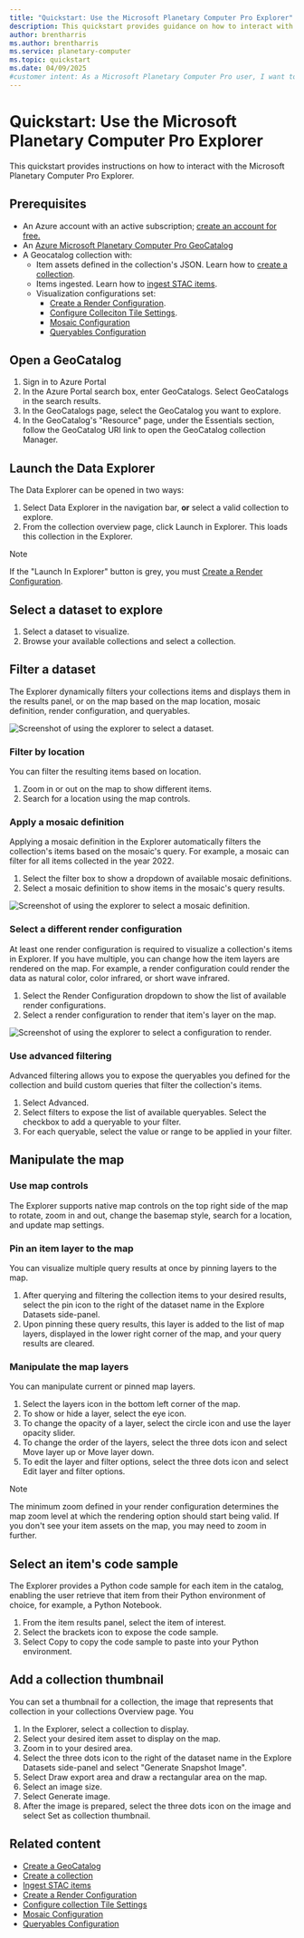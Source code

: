 ```yaml
---
title: "Quickstart: Use the Microsoft Planetary Computer Pro Explorer"
description: This quickstart provides guidance on how to interact with the Microsoft Planetary Computer Pro Explorer.
author: brentharris
ms.author: brentharris
ms.service: planetary-computer
ms.topic: quickstart
ms.date: 04/09/2025
#customer intent: As a Microsoft Planetary Computer Pro user, I want to navigate through the Explorer so that I can visualize my data in the UI.
---
```


# Quickstart: Use the Microsoft Planetary Computer Pro Explorer

This quickstart provides instructions on how to interact with the Microsoft Planetary Computer Pro Explorer.

## Prerequisites

* An Azure account with an active subscription; [create an account for free.](https://azure.microsoft.com/free/?ref=microsoft.com&utm_source=microsoft.com&utm_medium=docs&utm_campaign=visualstudio)
* An [Azure Microsoft Planetary Computer Pro GeoCatalog](./deploy-geocatalog-resource.md)
* A Geocatalog collection with:
  * Item assets defined in the collection's JSON. Learn how to [create a collection](./create-stac-collection.mdd).
  * Items ingested. Learn how to [ingest STAC items](./ingestion-source).
  * Visualization configurations set:
    * [Create a Render Configuration](./render-configuration.md).
    * [Configure Colleciton Tile Settings](./tile-settings.md).
    * [Mosaic Configuration](./mosaic-configurations-for-collections.md)
    * [Queryables Configuration](./queryables-for-explorer-custom-search-filter.md)

## Open a GeoCatalog

1. Sign in to Azure Portal
1. In the Azure Portal search box, enter GeoCatalogs. Select GeoCatalogs in the search results.
1. In the GeoCatalogs page, select the GeoCatalog you want to explore.
1. In the GeoCatalog's "Resource" page, under the Essentials section, follow the GeoCatalog URI link to open the GeoCatalog collection Manager.

## Launch the Data Explorer

The Data Explorer can be opened in two ways:

1. Select Data Explorer in the navigation bar, **or** select a valid collection to explore.
1. From the collection overview page, click Launch in Explorer. This loads this collection in the Explorer.

> [!NOTE]
> If the "Launch In Explorer" button is grey, you must [Create a Render Configuration](./render-configuration.md).

## Select a dataset to explore

1. Select a dataset to visualize.
2. Browse your available collections and select a collection.

## Filter a dataset

The Explorer dynamically filters your collections items and displays them in the results panel, or on the map based on the map location, mosaic definition, render configuration, and queryables.

![Screenshot of using the explorer to select a dataset.](media/data-explorer-select-dataset.png)

### Filter by location

You can filter the resulting items based on location.

1. Zoom in or out on the map to show different items.
1. Search for a location using the map controls.

### Apply a mosaic definition

Applying a mosaic definition in the Explorer automatically filters the collection's items based on the mosaic's query. For example, a mosaic can filter for all items collected in the year 2022.

1. Select the filter box to show a dropdown of available mosaic definitions.
2. Select a mosaic definition to show items in the mosaic's query results.

![Screenshot of using the explorer to select a mosaic definition.](media/data-explorer-select-mosaic.png)

### Select a different render configuration

 At least one render configuration is required to visualize a collection's items in Explorer. If you have multiple, you can change how the item layers are rendered on the map. For example, a render configuration could render the data as natural color, color infrared, or short wave infrared.

1. Select the Render Configuration dropdown to show the list of available render configurations.
2. Select a render configuration to render that item's layer on the map.

![Screenshot of using the explorer to select a configuration to render.](media/data-explorer-select-render-config.png)

### Use advanced filtering

Advanced filtering allows you to expose the queryables you defined for the collection and build custom queries that filter the collection's items.

1. Select Advanced.
2. Select filters to expose the list of available queryables. Select the checkbox to add a queryable to your filter.
3. For each queryable, select the value or range to be applied in your filter.

## Manipulate the map

### Use map controls

The Explorer supports native map controls on the top right side of the map to rotate, zoom in and out, change the basemap style, search for a location, and update map settings.

### Pin an item layer to the map

You can visualize multiple query results at once by pinning layers to the map.

1. After querying and filtering the collection items to your desired results, select the pin icon to the right of the dataset name in the Explore Datasets side-panel.
1. Upon pinning these query results, this layer is added to the list of map layers, displayed in the lower right corner of the map, and your query results are cleared.

### Manipulate the map layers

You can manipulate current or pinned map layers.

1. Select the layers icon in the bottom left corner of the map.
1. To show or hide a layer, select the eye icon.
1. To change the opacity of a layer, select the circle icon and use the layer opacity slider.
1. To change the order of the layers, select the three dots icon and select Move layer up or Move layer down.
1. To edit the layer and filter options, select the three dots icon and select Edit layer and filter options.

> [!NOTE]
> The minimum zoom defined in your render configuration determines the map zoom level at which the rendering option should start being valid. If you don't see your item assets on the map, you may need to zoom in further.

## Select an item's code sample

The Explorer provides a Python code sample for each item in the catalog, enabling the user retrieve that item from their Python environment of choice, for example, a Python Notebook. 

1. From the item results panel, select the item of interest.
1. Select the brackets icon to expose the code sample.
1. Select Copy to copy the code sample to paste into your Python environment.

## Add a collection thumbnail

You can set a thumbnail for a collection, the image that represents that collection in your collections Overview page. You

1. In the Explorer, select a collection to display.
1. Select your desired item asset to display on the map.
1. Zoom in to your desired area.
1. Select the three dots icon to the right of the dataset name in the Explore Datasets side-panel and select "Generate Snapshot Image".
1. Select Draw export area and draw a rectangular area on the map.
1. Select an image size.
1. Select Generate image.
1. After the image is prepared, select the three dots icon on the image and select Set as collection thumbnail.

## Related content

* [Create a GeoCatalog](./deploy-geocatalog-resource.md)
* [Create a collection](./create-stac-collection.md)
* [Ingest STAC items](./ingestion-source.md)
* [Create a Render Configuration](./render-configuration.md)
* [Configure collection Tile Settings](./tile-settings.md)
* [Mosaic Configuration](./mosaic-configurations-for-collections.md)
* [Queryables Configuration](./queryables-for-explorer-custom-search-filter.md)